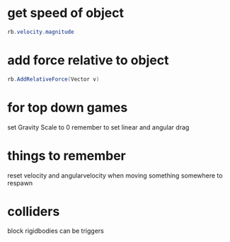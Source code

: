 # get speed of object
```csharp
rb.velocity.magnitude
```

# add force relative to object
```csharp
rb.AddRelativeForce(Vector v)
```

# for top down games
set Gravity Scale to 0
remember to set linear and angular drag

# things to remember
reset velocity and angularvelocity when moving something somewhere to respawn

# colliders
block rigidbodies
can be triggers
